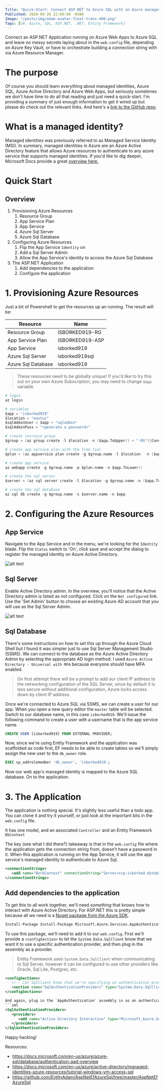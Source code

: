 ```yaml
---
Title: "Quick-Start: Connect ASP.NET to Azure SQL with an Azure managed identity"
Published: 2020-09-26 22:00:00 -0500
Image: "/posts/img/adam-avatar-final-trans-400.png"
Tags: [C#, Azure, SQL, ASP.NET, .NET, Entity Framework]
---
```


Connect an ASP.NET Application running on Azure Web Apps to Azure SQL and leave no messy secrets laying about in the `web.config` file, depending on Azure Key Vault, or have to orchestrate building a connection string with via Azure Resource Manager.

# The purpose
Of course you should learn everything about managed identities, Azure SQL, Azure Active Directory and Azure Web Apps, but seriously sometimes we don't have time to do all that reading and just need a quick-start. I'm providing a summary of just enough information to get it wired up but please do check out the relevant links. And here's a [link to the GitHub repo](https://github.com/EntityAdam/AspNetEfAzureSql/tree/master/AspNetEfAzureSql).

# What is a managed identity?
Managed identities was previously referred to as Managed Service Identity (MSI). In summary, managed identities in Azure are an Azure Active Directory feature that allows Azure resources to authenticate to any azure service that supports managed identities. If you'd like to dig deeper, Microsoft Docs provide a great [overview here.](https://docs.microsoft.com/en-us/azure/active-directory/managed-identities-azure-resources/overview)

# Quick Start
## Overview
1. Provisioning Azure Resources
   1. Resource Group
   2. App Service Plan
   3. App Service
   4. Azure Sql Server
   5. Azure Sql Database
2. Configuring Azure Resources
   1. Flip the App Service `Identity` on
   2. Add a Sql Server Admin
   3. Allow the App Service's identity to access the Azure Sql Database
3. The ASP.NET Application
   1. Add dependencies to the application
   2. Configure the application

# 1. Provisioning Azure Resources
Just a bit of Powershell to get the resources up an running. The result will be:

Resource|Name
-|-
Resource Group|ISBORKED919-RG
App Service Plan|ISBORKED919-ASP
App Service|isborked919
Azure Sql Server|isborked919sql
Azure Sql Database|isborked919

> These resources need to be globally unique! If you'd like to try this out on your own Azure Subscription, you may need to change `$app` variable. 

```s
# login
az login

# variables
$app = "isborked919"
$location = "eastus"
$sqlAdminUser = $app + "sqladmin"
$sqlAdminPass = "<generate a password>"

# create resrouce group
$group = (az group create -l $location -n ($app.ToUpper() + "-RG")|ConvertFrom-Json)

# create app service plan with the free tier
$plan = (az appservice plan create -g $group.name -l $location  -n ($app.ToUpper() + "-ASP") --sku FREE|ConvertFrom-Json)

# create app service
az webapp create -g $group.name -p $plan.name -n $app.ToLower()

# create the sql server
$server = (az sql server create -l $location -g $group.name -n ($app.ToLower() + "sql") -u $sqlAdminUser -p $sqlAdminPassword|ConvertFrom-Json)

# create the sql database
az sql db create -g $group.name -s $server.name -n $app
```

# 2. Configuring the Azure Resources
## App Service

Navigate to the App Service and in the menu, we're looking for the `Identity` blade. Flip the `Status` switch to 'On', click save and accept the dialog to register the managed identity on Azure Active Directory.

![alt text][app-svc-identity-on]

## Sql Server 
Enable Active Directory admin.  In the overview, you'll notice that the Active Directory admin is listed as not configured. Click on the `Not configured` link. Use the 'Set Admin' button to choose an existing Azure AD account that you will use as the Sql Server Admin.

![alt text][ad-admin-not-configured]

## Sql Database
There's some instructions on how to set this up through the Azure Cloud Shell but I found it was simpler just to use Sql Server Management Studio (SSMS). We can connect to the database as the Azure Active Directory Admin by selecting the appropriate AD login method. I used `Azure Active Directory - Universal with MFA` because everyone should have MFA enabled.

> On first attempt there will be a prompt to add our client IP address to the networking configuration of the SQL Server, since by default it is less secure without additional configuration, Azure locks access down by client IP address.

Once we're connected to Azure SQL via SSMS, we can create a user for our app. When you open a new query editor the `master` table will be selected. Switch to our database name, in this case `isborked919`. We'll issue the following command to create a user with a username that is the app service name.

```sql
CREATE USER [isborked919] FROM EXTERNAL PROVIDER;
```

Now, since we're using Entity Framework and the application was scaffolded as code first, EF needs to be able to create tables so we'll simply assign the new user to the `db_owner` role.

```sql
EXEC sp_addrolemember 'db_owner', 'isborked919';  
```

Now our web app's managed identity is mapped to the Azure SQL database. On to the application.

[app-svc-menu]: /img/posts/20200926-001-app-svc-menu.png "Azure App Service Menu"
[app-svc-identity-on]: /img/posts/20200926-002-app-svc-identity-on.png "Azure App Service Menu"
[ad-admin-not-configured]: /img/posts/20200926-003-sql-server-ad-admin-not-configured.png "Azure Sql Server Overview"

# 3. The Application
The application is nothing special. It's slightly less useful than a todo app. You can clone it and try it yourself, or just look at the important bits in the `web.config` file.

It has one model, and an associated `Controller` and an Entity Framework `DbContext`

The key (see what I did there?) takeaway is that in the `web.config` file where the application gets the connection string from, doesn't have a password in it. When this application is running on the App Service, it will use the app service's managed identity to authenticate to Azure Sql.  

```xml
<connectionStrings>
   <add name="BorkContext" connectionString="Server=tcp:isborked.database.windows.net,1433;database=ISBORKED;UID=ISBORKED;Authentication=Active Directory Interactive" providerName="System.Data.SqlClient" />
</connectionStrings>
```

## Add dependencies to the application
To get this to all work together, we'll need *something* that knows how to interact with Azure Active Directory.  For ASP.NET this is pretty simple because all we need is a [Nuget package from the Azure SDK](https://www.nuget.org/packages/Microsoft.Azure.Services.AppAuthentication).

```s
Install-Package Install-Package Microsoft.Azure.Services.AppAuthentication -Version 1.5.0
```

To use this package, we'll need to add it to our `web.config`.  First we'll provide a `<configSection>` to let the `System.Data.SqlClient` know that we want it to use a specific authentication provider, and then plug in the assembly as a provider.

> Entity Framework uses `System.Data.SqlClient` when communicating to Sql Server, however it can be configured to use other providers like Oracle, Sql Lite, Postgres, etc.

```xml
<configSections>
   <!-- Let SqlClient know that we're specifying an authentication provider -->
   <section name="SqlAuthenticationProviders" type="System.Data.SqlClient.SqlAuthenticationProviderConfigurationSection, System.Data, Version=4.0.0.0, Culture=neutral, PublicKeyToken=b77a5c561934e089" />
</configSections>

And again, plug in the `AppAuthentication` assembly in as an authentication provider
```xml
<SqlAuthenticationProviders>
   <providers>
      <add name="Active Directory Interactive" type="Microsoft.Azure.Services.AppAuthentication.SqlAppAuthenticationProvider, Microsoft.Azure.Services.AppAuthentication" />
   </providers>
</SqlAuthenticationProviders>
```

Happy hacking!

Resources:
- https://docs.microsoft.com/en-us/azure/azure-sql/database/authentication-aad-overview
- https://docs.microsoft.com/en-us/azure/active-directory/managed-identities-azure-resources/tutorial-windows-vm-access-sql
- https://github.com/EntityAdam/AspNetEfAzureSql/tree/master/AspNetEfAzureSql
